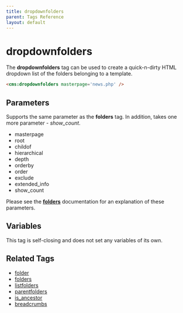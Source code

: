 ```yaml
---
title: dropdownfolders
parent: Tags Reference
layout: default
---
```


# dropdownfolders

The **dropdownfolders** tag can be used to create a quick-n-dirty HTML dropdown list of the folders belonging to a template.

```html
<cms:dropdownfolders masterpage='news.php' />
```

## Parameters

Supports the same parameter as the **folders** tag. In addition, takes one more parameter - *show\_count*.

* masterpage
* root
* childof
* hierarchical
* depth
* orderby
* order
* exclude
* extended\_info
* show\_count

Please see the [**folders**](./folders.html) documentation for an explanation of these parameters.

## Variables

This tag is self-closing and does not set any variables of its own.

## Related Tags

* [folder](./folder.html)
* [folders](./folders.html)
* [listfolders](./listfolders.html)
* [parentfolders](./parentfolders.html)
* [is\_ancestor](./is_ancestor.html)
* [breadcrumbs](./breadcrumbs.html)
